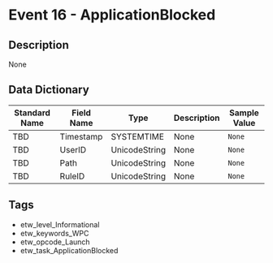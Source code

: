 # Event 16 - ApplicationBlocked

## Description
None

## Data Dictionary
|Standard Name|Field Name|Type|Description|Sample Value|
|---|---|---|---|---|
|TBD|Timestamp|SYSTEMTIME|None|`None`|
|TBD|UserID|UnicodeString|None|`None`|
|TBD|Path|UnicodeString|None|`None`|
|TBD|RuleID|UnicodeString|None|`None`|

## Tags
* etw_level_Informational
* etw_keywords_WPC
* etw_opcode_Launch
* etw_task_ApplicationBlocked